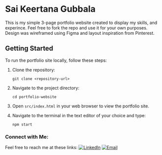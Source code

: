 # Sai Keertana Gubbala

This is my simple 3-page portfolio website created to display my skills, and experince. Feel free to fork the repo and use it for your own purposes. Design was wireframed using Figma and layout inspiration from Pinterest. 

## Getting Started

To run the portfolio site locally, follow these steps:

1. Clone the repository:
   ```
   git clone <repository-url>
   ```

2. Navigate to the project directory:
   ```
   cd portfolio-website
   ```

3. Open `src/index.html` in your web browser to view the portfolio site.

4. Navigate to the terminal in the text editor of your choice and type:
   ```
   npm start
   ```

### Connect with Me:
Feel free to reach me at these links:
[![LinkedIn](https://img.shields.io/badge/LinkedIn-0077B5?style=for-the-badge&logo=linkedin&logoColor=white)](https://www.linkedin.com/in/your-linkedin-profile)
[![Email](https://img.shields.io/badge/Email-D14836?style=for-the-badge&logo=gmail&logoColor=white)](mailto:gubbala.keertana@gmail.com)
